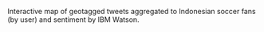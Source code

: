 Interactive map of geotagged tweets aggregated to Indonesian soccer fans (by user) and sentiment by IBM Watson. 